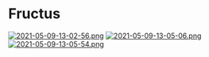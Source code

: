 # Fructus
[![2021-05-09-13-02-56.png](https://i.postimg.cc/N0wGBfy4/2021-05-09-13-02-56.png)](https://postimg.cc/212NxY7b)
[![2021-05-09-13-05-06.png](https://i.postimg.cc/SxcqTFZz/2021-05-09-13-05-06.png)](https://postimg.cc/TK2Z1SvR)
[![2021-05-09-13-05-54.png](https://i.postimg.cc/fLqhtwb1/2021-05-09-13-05-54.png)](https://postimg.cc/vgnKCwfv)

